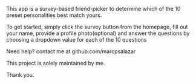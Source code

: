 This app is a survey-based friend-picker to determine which of the 10 preset personalities best match yours.

To get started, simply click the survey button from the homepage, fill out your name, provide a profile photo(optional) and answer the questions by choosing a dropdown value for each of the 10 questions

Need help? contact me at github.com/marcpsalazar

This project is solely maintained by me.

Thank you.
